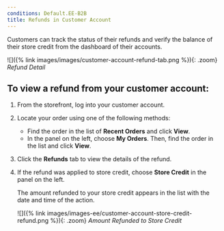 ```yaml
---
conditions: Default.EE-B2B
title: Refunds in Customer Account
---
```


Customers can track the status of their refunds and verify the balance of their store credit from the dashboard of their accounts.

![]({% link images/images/customer-account-refund-tab.png %}){: .zoom}
_Refund Detail_

## To view a refund from your customer account:

1. From the storefront, log into your customer account.

1. Locate your order using one of the following methods:

    - Find the order in the list of **Recent Orders** and click **View**.
    - In the panel on the left, choose **My Orders**. Then, find the order in the list and click **View**.

1. Click the **Refunds** tab to view the details of the refund.

1. If the refund was applied to store credit, choose **Store Credit** in the panel on the left.

    The amount refunded to your store credit appears in the list with the date and time of the action.

    ![]({% link images/images-ee/customer-account-store-credit-refund.png %}){: .zoom}
    _Amount Refunded to Store Credit_
